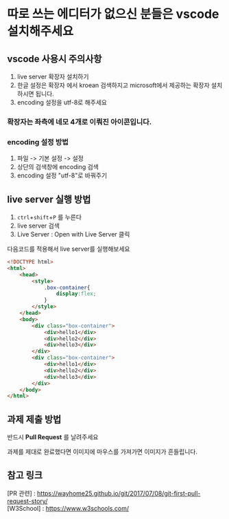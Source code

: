 # 따로 쓰는 에디터가 없으신 분들은 vscode 설치해주세요
## vscode 사용시 주의사항
1. live server 확장자 설치하기
2. 한글 설정은 확장자 에서 kroean 검색하지고 microsoft에서 제공하는 확장자 설치하시면 됩니다.
3. encoding 설정을 utf-8로 해주세요

### 확장자는 좌측에 네모 4개로 이뤄진 아이콘입니다.

### encoding 설정 방법
1. 파일 -> 기본 설정 -> 설정
2. 상단의 검색창에 encoding 검색
3. encoding 설정 "utf-8"로 바꿔주기

## live server 실행 방법
1. `ctrl`+`shift`+`P` 를 누른다
2. live server 검색
3. Live Server : Open with Live Server 클릭

다음코드를 적용해서 live server를 실행해보세요

```html
<!DOCTYPE html>
<html>
    <head>
        <style>
            .box-container{
                display:flex;
            }
        </style>
    </head>
    <body>
        <div class="box-container">
            <div>hello1</div>
            <div>hello2</div>
            <div>hello3</div>
        </div>
        <div class="box-container">
            <div>hello1</div>
            <div>hello2</div>
            <div>hello3</div>
        </div>
    </body>
</html>
```

## 과제 제출 방법
반드시 **Pull Request** 를 날려주세요

과제를 제대로 완료했다면 이미지에 마우스를 가져가면 이미지가 흔들립니다.

## 참고 링크
[PR 관련] : https://wayhome25.github.io/git/2017/07/08/git-first-pull-request-story/   
[W3School] : https://www.w3schools.com/
